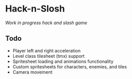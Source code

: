 # Hack-n-Slosh
*Work in progress hack and slash game*

## Todo
* Player left and right acceleration
* Level class tilesheet (tmx) support
* Spritesheet loading and animations functionality
* Custom spritesheets for characters, enemies, and tiles
* Camera movement